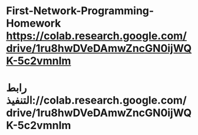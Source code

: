 # First-Network-Programming-Homework https://colab.research.google.com/drive/1ru8hwDVeDAmwZncGN0ijWQK-5c2vmnIm
# رابط التنفيذ://colab.research.google.com/drive/1ru8hwDVeDAmwZncGN0ijWQK-5c2vmnIm
